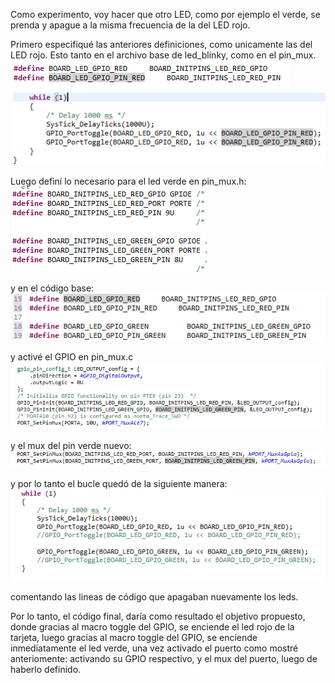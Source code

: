 Como experimento, voy hacer que otro LED, como por ejemplo el verde, se prenda y apague a la misma frecuencia de la del LED rojo. 

Primero especifiqué las anteriores definiciones, como unicamente las del LED rojo. Esto tanto en el archivo base de led_blinky, como en el pin_mux.
![alt text](image-1.png)
![alt text](image.png)

Luego definí lo necesario para el led verde en pin_mux.h: 
![alt text](image-2.png)

y en el código base: 
![](image-3.png)

y activé el GPIO en pin_mux.c
![alt text](image-5.png)

y el mux del pin verde nuevo: 
![alt text](image-6.png)

y por lo tanto el bucle quedó de la siguiente manera: ![alt text](image-7.png)

comentando las lineas de código que apagaban nuevamente los leds. 

Por lo tanto, el código final, daría como resultado el objetivo propuesto, donde gracias al macro toggle del GPIO, se enciende el led rojo de la tarjeta, luego gracias al macro toggle del GPIO, se enciende inmediatamente el led verde, una vez activado el puerto como mostré anteriomente: activando su GPIO respectivo, y el mux del puerto, luego de haberlo definido. 